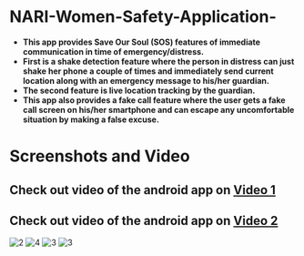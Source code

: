 # NARI-Women-Safety-Application- 

* **This app provides Save Our Soul (SOS) features of immediate communication in time of emergency/distress.**
* **First is a shake detection feature where the person in distress can just shake her phone a couple of times and immediately send current location along with an emergency message to  his/her guardian.**
* **The second feature is live location tracking by the guardian.**
* **This app also provides a fake call feature where the user gets a fake call screen on his/her smartphone and can escape any uncomfortable situation by making a false excuse.**


# Screenshots and Video

## **Check out video of the android app on** [Video 1](https://github.com/sdarshil6/NARI-Women-Safety-Application-/assets/85783343/dd644385-df27-429a-a639-253d1a9da540)

## **Check out video of the android app on** [Video 2](https://github.com/sdarshil6/NARI-Women-Safety-Application-/assets/85783343/9898573f-9157-41ab-bfb8-0d6dcbbe9ebc)


![2](https://user-images.githubusercontent.com/85783343/195534312-7d81f405-371c-4524-97ae-a279e003be00.jpeg)
![4](https://github.com/sdarshil6/NARI-Women-Safety-Application-/assets/85783343/c295765d-e102-43ca-959e-893770cb418f)
![3](https://user-images.githubusercontent.com/85783343/195534347-2168109f-21dd-4cfe-9b6d-657b19bb40d8.jpeg)
![3](https://github.com/sdarshil6/NARI-Women-Safety-Application-/assets/85783343/da7e3597-a973-4fdc-8f57-609366e1e746)




